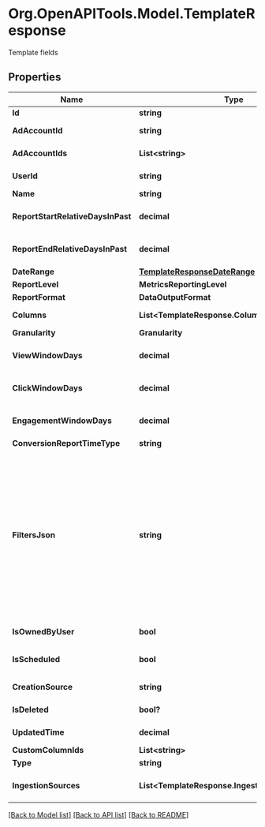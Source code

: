 # Org.OpenAPITools.Model.TemplateResponse
Template fields

## Properties

Name | Type | Description | Notes
------------ | ------------- | ------------- | -------------
**Id** | **string** | Template ID | [optional] 
**AdAccountId** | **string** | ID of the Ad Account that owns the template | [optional] 
**AdAccountIds** | **List&lt;string&gt;** | IDs of the Ad Accounts that have access to this template | [optional] 
**UserId** | **string** | ID of the user who created the template | [optional] 
**Name** | **string** | Template Name | [optional] 
**ReportStartRelativeDaysInPast** | **decimal** | The number of days prior to the day the report will be delivered at which the report will start | [optional] 
**ReportEndRelativeDaysInPast** | **decimal** | The number of days prior to the day the report will be delivered at which the report will end | [optional] 
**DateRange** | [**TemplateResponseDateRange**](TemplateResponseDateRange.md) |  | [optional] 
**ReportLevel** | **MetricsReportingLevel** |  | [optional] 
**ReportFormat** | **DataOutputFormat** |  | [optional] 
**Columns** | **List&lt;TemplateResponse.ColumnsEnum&gt;** | A list of columns to be included in the report | [optional] 
**Granularity** | **Granularity** |  | [optional] 
**ViewWindowDays** | **decimal** | The length of the sliding window over which view conversions will be attributed | [optional] 
**ClickWindowDays** | **decimal** | The length of the sliding window over which click conversions will be attributed | [optional] 
**EngagementWindowDays** | **decimal** | The length of the sliding window over which engagement conversions will be attributed | [optional] 
**ConversionReportTimeType** | **string** | Conversion report time type | [optional] 
**FiltersJson** | **string** | A JSON representation of any filters to be applied before returning report data. Each filter object should contain all of the following fields:&lt;br&gt; \&quot;field\&quot;: The column name&lt;br&gt; \&quot;operator\&quot;: The operator. Allowed operators: [\&quot;&#x3D;\&quot;, \&quot;!&#x3D;\&quot;, \&quot;in\&quot;, \&quot;not_in\&quot;, \&quot;~\&quot;, \&quot;&gt;\&quot;, \&quot;&lt;\&quot;, \&quot;contains_substring\&quot;]&lt;br&gt; \&quot;value\&quot;: A single value or a list of values | [optional] 
**IsOwnedByUser** | **bool** | A boolean value that indicates if the user owns the template | [optional] 
**IsScheduled** | **bool** | A boolean value that indicates if this template has been used to create a scheduled report | [optional] 
**CreationSource** | **string** | The surface used to create this template | [optional] 
**IsDeleted** | **bool?** | A boolean that indicates if the template has been deleted | [optional] 
**UpdatedTime** | **decimal** | Time of last update in seconds since Unix epoch | [optional] 
**CustomColumnIds** | **List&lt;string&gt;** | A list of custom column IDs | [optional] 
**Type** | **string** | Reporting template type | [optional] 
**IngestionSources** | **List&lt;TemplateResponse.IngestionSourcesEnum&gt;** | The filter on the conversion ingestion source method for conversion metrics | [optional] 

[[Back to Model list]](../README.md#documentation-for-models) [[Back to API list]](../README.md#documentation-for-api-endpoints) [[Back to README]](../README.md)

